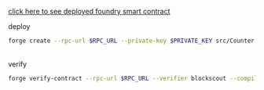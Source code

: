 [click here to see deployed foundry smart contract](https://sepolia-blockscout.lisk.com/address/0x91054bc54e68e70df6ad38d8ae8a3dd87c1382b1)

deploy

```bash
forge create --rpc-url $RPC_URL --private-key $PRIVATE_KEY src/Counter.sol:Counter --broadcast
```

<br>
verify

```bash
forge verify-contract --rpc-url $RPC_URL --verifier blockscout --compiler-version 0.8.28 --verifier-url 'https://sepolia-blockscout.lisk.com/api/'   0x91054BC54E68E70Df6AD38D8Ae8a3dd87c1382b1  src/Counter.sol:Counter
```

